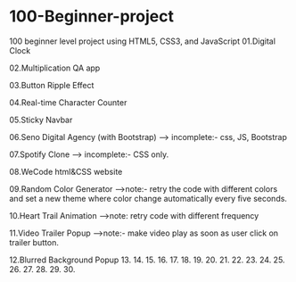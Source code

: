 # 100-Beginner-project
 100 beginner level project using HTML5, CSS3, and JavaScript
 01.Digital Clock

 02.Multiplication QA app

 03.Button Ripple Effect

 04.Real-time Character Counter

 05.Sticky Navbar

 06.Seno Digital Agency (with Bootstrap)
 --> incomplete:- css, JS, Bootstrap

 07.Spotify Clone
 --> incomplete:- CSS only.

 08.WeCode html&CSS website

 09.Random Color Generator
 -->note:- retry the code with different colors and set a new theme where color change automatically every five  seconds.

 10.Heart Trail Animation
 -->note: retry code with different frequency

 11.Video Trailer Popup
 -->note:- make video play as soon as user click on trailer button.

 12.Blurred Background Popup
 13.
 14.
 15.
 16.
 17.
 18.
 19.
 20.
 21.
 22.
 23.
 24.
 25.
 26.
 27.
 28.
 29.
 30.

